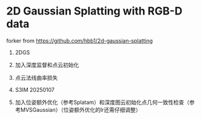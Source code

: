 # 2D Gaussian Splatting with RGB-D data


forker from https://github.com/hbb1/2d-gaussian-splatting

1. 2DGS

2. 加入深度监督和点云初始化

3. 点云法线曲率损失

4. S3IM 20250107

5. 加入位姿额外优化（参考Splatam）和深度图云初始化点几何一致性检查（参考MVSGaussian）（位姿额外优化的lr还需仔细调整）

